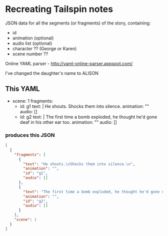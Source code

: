 # Recreating Tailspin notes

JSON data for all the segments (or fragments) of the story, containing:

- id
- animation (optional)
- audio list (optional)
- character ?? (George or Karen)
- scene number ??

Online YAML parser - http://yaml-online-parser.appspot.com/

I've changed the daughter's name to ALISON

## This YAML

- scene: 1
  fragments:
  - id: g1
    text: |
        He shouts.
        Shocks them into silence.
    animation: ""
    audio: []
  - id: g2
    text: |
        The first time a bomb exploded, he thought he'd gone deaf in his other ear too.
    animation: ""
    audio: []

### produces this JSON

```json
[
  {
    "fragments": [
      {
        "text": "He shouts.\nShocks them into silence.\n",
        "animation": "",
        "id": "g1",
        "audio": []
      },
      {
        "text": "The first time a bomb exploded, he thought he'd gone deaf in his other ear too.\n",
        "animation": "",
        "id": "g2",
        "audio": []
      }
    ],
    "scene": 1
  }
]
```
